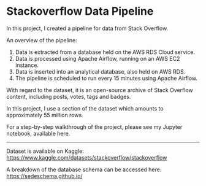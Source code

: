 # Stackoverflow Data Pipeline

In this project, I created a pipeline for data from Stack Overflow.

An overview of the pipeline:

1. Data is extracted from a database held on the AWS RDS Cloud service.
2. Data is processed using Apache Airflow, running on an AWS EC2 instance.
3. Data is inserted into an analytical database, also held on AWS RDS.
4. The pipeline is scheduled to run every 15 minutes using Apache Airflow.

With regard to the dataset, it is an open-source archive of Stack Overflow content, including posts, votes, tags and badges.

In this project, I use a section of the dataset which amounts to approximately 55 million rows.

For a step-by-step walkthrough of the project, please see my Jupyter notebook, available here.

<hr>

Dataset is available on Kaggle: 
https://www.kaggle.com/datasets/stackoverflow/stackoverflow

A breakdown of the database schema can be accessed here:
https://sedeschema.github.io/
